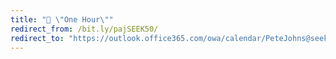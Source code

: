 ```yaml
---
title: "👥 \"One Hour\""
redirect_from: /bit.ly/pajSEEK50/
redirect_to: "https://outlook.office365.com/owa/calendar/PeteJohns@seekjobs.onmicrosoft.com/bookings/s/7gudWGVz9kaKU0vFRcDEzw2"
---
```


